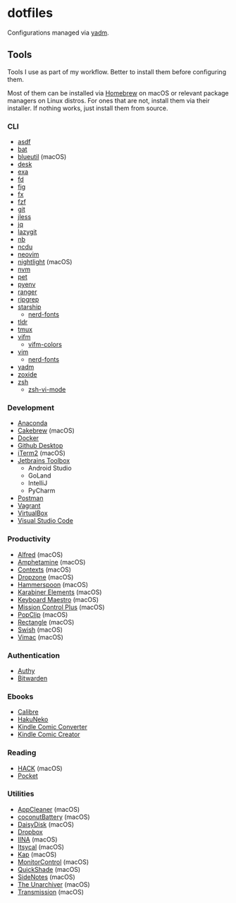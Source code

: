 # dotfiles
Configurations managed via [yadm](https://yadm.io).

## Tools
Tools I use as part of my workflow. Better to install them before configuring
them.

Most of them can be installed via [Homebrew](https://brew.sh) on macOS or
relevant package managers on Linux distros. For ones that are not, install them
via their installer. If nothing works, just install them from source.

### CLI

* [asdf](http://asdf-vm.com)
* [bat](https://github.com/sharkdp/bat)
* [blueutil](https://github.com/toy/blueutil) (macOS)
* [desk](https://github.com/jamesob/desk)
* [exa](https://the.exa.website)
* [fd](https://github.com/sharkdp/fd)
* [fig](https://fig.io/)
* [fx](https://github.com/antonmedv/fx)
* [fzf](https://github.com/junegunn/fzf)
* [git](https://git-scm.com)
* [jless](https://pauljuliusmartinez.github.io)
* [jq](https://stedolan.github.io/jq)
* [lazygit](https://github.com/jesseduffield/lazygit)
* [nb](https://github.com/xwmx/nb)
* [ncdu](https://dev.yorhel.nl/ncdu)
* [neovim](https://neovim.io)
* [nightlight](https://github.com/smudge/nightlight) (macOS)
* [nvm](https://github.com/nvm-sh/nvm)
* [pet](https://github.com/knqyf263/pet)
* [pyenv](https://github.com/pyenv/pyenv)
* [ranger](https://ranger.github.io)
* [ripgrep](https://github.com/BurntSushi/ripgrep)
* [starship](https://starship.rs)
    * [nerd-fonts](https://github.com/ryanoasis/nerd-fonts)
* [tldr](https://tldr.sh)
* [tmux](https://tmux.github.io)
* [vifm](https://vifm.info)
    * [vifm-colors](https://github.com/vifm/vifm-colors)
* [vim](https://vim.org)
    * [nerd-fonts](https://github.com/ryanoasis/nerd-fonts)
* [yadm](https://yadm.io)
* [zoxide](https://github.com/ajeetdsouza/zoxide)
* [zsh](https://zsh.org)
    * [zsh-vi-mode](https://github.com/jeffreytse/zsh-vi-mode)

### Development
* [Anaconda](https://anaconda.com)
* [Cakebrew](https://cakebrew.com) (macOS)
* [Docker](https://docker.com)
* [Github Desktop](https://desktop.github.com)
* [iTerm2](https://iterm2.com) (macOS)
* [Jetbrains Toolbox](https://jetbrains.com/toolbox-app)
    * Android Studio
    * GoLand
    * IntelliJ
    * PyCharm
* [Postman](https://postman.com)
* [Vagrant](https://vagrantup.com)
* [VirtualBox](https://virtualbox.org)
* [Visual Studio Code](https://code.visualstudio.com)

### Productivity
* [Alfred](https://alfredapp.com) (macOS)
* [Amphetamine](https://apps.apple.com/us/app/amphetamine/id937984704?mt=12) (macOS)
* [Contexts](https://contexts.co) (macOS)
* [Dropzone](https://aptonic.com) (macOS)
* [Hammerspoon](https://hammerspoon.org) (macOS)
* [Karabiner Elements](https://karabiner-elements.pqrs.org) (macOS)
* [Keyboard Maestro](https://keyboardmaestro.com) (macOS)
* [Mission Control Plus](https://fadel.io/missioncontrolplus) (macOS)
* [PopClip](https://pilotmoon.com/popclip) (macOS)
* [Rectangle](https://rectangleapp.com) (macOS)
* [Swish](https://highlyopinionated.co/swish) (macOS)
* [Vimac](https://vimacapp.com) (macOS)

### Authentication
* [Authy](https://authy.com)
* [Bitwarden](https://bitwarden.com)

### Ebooks
* [Calibre](https://calibre-ebook.com)
* [HakuNeko](https://hakuneko.download)
* [Kindle Comic Converter](https://kcc.iosphe.re)
* [Kindle Comic Creator](https://amazon.com/Kindle-Comic-Creator/b?ie=UTF8&node=23496309011)

### Reading
* [HACK](https://apps.apple.com/us/app/hack-for-hacker-news-developer/id1464477788) (macOS)
* [Pocket](https://getpocket.com)

### Utilities
* [AppCleaner](https://freemacsoft.net/appcleaner) (macOS)
* [coconutBattery](https://coconut-flavour.com/coconutbattery) (macOS)
* [DaisyDisk](https://daisydiskapp.com) (macOS)
* [Dropbox](https://dropbox.com)
* [IINA](https://iina.io) (macOS)
* [Itsycal](https://mowglii.com/itsycal) (macOS)
* [Kap](https://getkap.co) (macOS)
* [MonitorControl](https://github.com/MonitorControl/MonitorControl) (macOS)
* [QuickShade](https://apps.apple.com/us/app/quickshade/id931571202?mt=12) (macOS)
* [SideNotes](https://apptorium.com/sidenotes) (macOS)
* [The Unarchiver](https://theunarchiver.com) (macOS)
* [Transmission](https://transmissionbt.com) (macOS)

